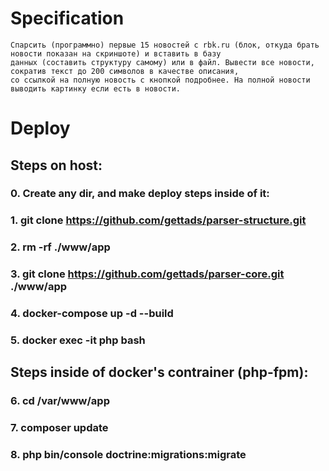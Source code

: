 # Specification
```
Спарсить (программно) первые 15 новостей с rbk.ru (блок, откуда брать новости показан на скриншоте) и вставить в базу 
данных (составить структуру самому) или в файл. Вывести все новости, сократив текст до 200 символов в качестве описания, 
со ссылкой на полную новость с кнопкой подробнее. На полной новости выводить картинку если есть в новости.
```

# Deploy
## Steps on host:
### 0. Create any dir, and make deploy steps inside of it:
### 1. git clone https://github.com/gettads/parser-structure.git
### 2. rm -rf ./www/app
### 3. git clone https://github.com/gettads/parser-core.git ./www/app
### 4. docker-compose up -d --build
### 5. docker exec -it php bash 
## Steps inside of docker's contrainer (php-fpm):
### 6. cd /var/www/app
### 7. composer update
### 8. php bin/console doctrine:migrations:migrate
